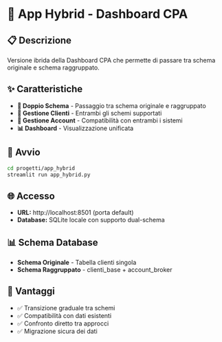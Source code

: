 # 🔄 App Hybrid - Dashboard CPA

## 📋 Descrizione
Versione ibrida della Dashboard CPA che permette di passare tra schema originale e schema raggruppato.

## ✨ Caratteristiche
- **🔄 Doppio Schema** - Passaggio tra schema originale e raggruppato
- **👥 Gestione Clienti** - Entrambi gli schemi supportati
- **🏦 Gestione Account** - Compatibilità con entrambi i sistemi
- **📊 Dashboard** - Visualizzazione unificata

## 🚀 Avvio
```bash
cd progetti/app_hybrid
streamlit run app_hybrid.py
```

## 🌐 Accesso
- **URL:** http://localhost:8501 (porta default)
- **Database:** SQLite locale con supporto dual-schema

## 📊 Schema Database
- **Schema Originale** - Tabella clienti singola
- **Schema Raggruppato** - clienti_base + account_broker

## 🎯 Vantaggi
- ✅ Transizione graduale tra schemi
- ✅ Compatibilità con dati esistenti
- ✅ Confronto diretto tra approcci
- ✅ Migrazione sicura dei dati
